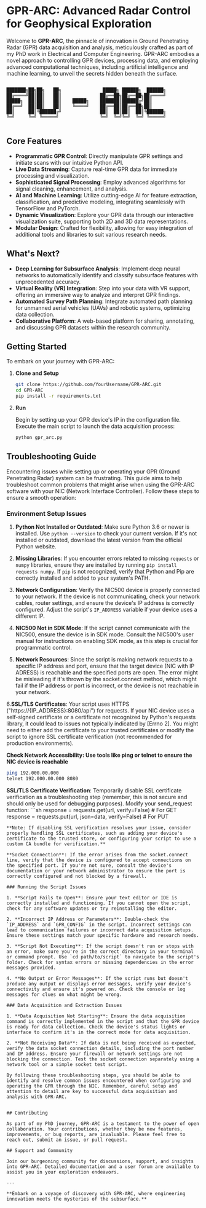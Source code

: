 # GPR-ARC: Advanced Radar Control for Geophysical Exploration

Welcome to **GPR-ARC**, the pinnacle of innovation in Ground Penetrating Radar (GPR) data acquisition and analysis, meticulously crafted as part of my PhD work in Electrical and Computer Engineering. GPR-ARC embodies a novel approach to controlling GPR devices, processing data, and employing advanced computational techniques, including artificial intelligence and machine learning, to unveil the secrets hidden beneath the surface.

```

███████╗██╗██╗   ██╗               █████╗ ██████╗  ██████╗
██╔════╝██║██║   ██║              ██╔══██╗██╔══██╗██╔════╝
█████╗  ██║██║   ██║    █████╗    ███████║██████╔╝██║     
██╔══╝  ██║██║   ██║    ╚════╝    ██╔══██║██╔══██╗██║     
██║     ██║╚██████╔╝              ██║  ██║██║  ██║╚██████╗
╚═╝     ╚═╝ ╚═════╝               ╚═╝  ╚═╝╚═╝  ╚═╝ ╚═════╝
                                                          

```

## Core Features

- **Programmatic GPR Control**: Directly manipulate GPR settings and initiate scans with our intuitive Python API.
- **Live Data Streaming**: Capture real-time GPR data for immediate processing and visualization.
- **Sophisticated Signal Processing**: Employ advanced algorithms for signal cleaning, enhancement, and analysis.
- **AI and Machine Learning**: Utilize cutting-edge AI for feature extraction, classification, and predictive modeling, integrating seamlessly with TensorFlow and PyTorch.
- **Dynamic Visualization**: Explore your GPR data through our interactive visualization suite, supporting both 2D and 3D data representations.
- **Modular Design**: Crafted for flexibility, allowing for easy integration of additional tools and libraries to suit various research needs.

## What's Next?

- **Deep Learning for Subsurface Analysis**: Implement deep neural networks to automatically identify and classify subsurface features with unprecedented accuracy.
- **Virtual Reality (VR) Integration**: Step into your data with VR support, offering an immersive way to analyze and interpret GPR findings.
- **Automated Survey Path Planning**: Integrate automated path planning for unmanned aerial vehicles (UAVs) and robotic systems, optimizing data collection.
- **Collaborative Platform**: A web-based platform for sharing, annotating, and discussing GPR datasets within the research community.

## Getting Started

To embark on your journey with GPR-ARC:

1. **Clone and Setup**

   ```sh
   git clone https://github.com/YourUsername/GPR-ARC.git
   cd GPR-ARC
   pip install -r requirements.txt
   ```

2. **Run**

   Begin by setting up your GPR device's IP in the configuration file. Execute the main script to launch the data acquisition process:

   ```sh
   python gpr_arc.py
   ```

## Troubleshooting Guide

Encountering issues while setting up or operating your GPR (Ground Penetrating Radar) system can be frustrating. This guide aims to help troubleshoot common problems that might arise when using the GPR-ARC software with your NIC (Network Interface Controller). Follow these steps to ensure a smooth operation:

### Environment Setup Issues

1. **Python Not Installed or Outdated**: Make sure Python 3.6 or newer is installed. Use `python --version` to check your current version. If it's not installed or outdated, download the latest version from the official Python website.

2. **Missing Libraries**: If you encounter errors related to missing `requests` or `numpy` libraries, ensure they are installed by running `pip install requests numpy`. If `pip` is not recognized, verify that Python and Pip are correctly installed and added to your system's PATH.

3. **Network Configuration**: Verify the NIC500 device is properly connected to your network. If the device is not communicating, check your network cables, router settings, and ensure the device's IP address is correctly configured. Adjust the script's `IP_ADDRESS` variable if your device uses a different IP.

4. **NIC500 Not in SDK Mode**: If the script cannot communicate with the NIC500, ensure the device is in SDK mode. Consult the NIC500's user manual for instructions on enabling SDK mode, as this step is crucial for programmatic control.

5. **Network Resources**: Since the script is making network requests to a specific IP address and port, ensure that the target device (NIC with IP ADRESS) is reachable and the specified ports are open. The error might be misleading if it's thrown by the socket.connect method, which might fail if the IP address or port is incorrect, or the device is not reachable in your network.

6.**SSL/TLS Certificates**: Your script uses HTTPS ("https://{IP_ADDRESS}:8080/api") for requests. If your NIC device uses a self-signed certificate or a certificate not recognized by Python's requests library, it could lead to issues not typically indicated by [Errno 2]. You might need to either add the certificate to your trusted certificates or modify the script to ignore SSL certificate verification (not recommended for production environments). 

  **Check Network Accessibility: Use tools like ping or telnet to ensure the NIC device is reachable**
  ```sh
  ping 192.000.00.000
  telnet 192.000.00.000 8080
   ```
  **SSL/TLS Certificate Verification**: Temporarily disable SSL certificate verification as a troubleshooting step (remember, this is not secure and should only be used for debugging purposes). Modify your send_request function:
    ```sh
  response = requests.get(url, verify=False)  # For GET
  response = requests.put(url, json=data, verify=False)  # For PUT
   ```
  **Note: If disabling SSL verification resolves your issue, consider properly handling SSL certificates, such as adding your device's certificate to the trusted store, or configuring your script to use a custom CA bundle for verification.**

**Socket Connection**: If the error arises from the socket.connect line, verify that the device is configured to accept connections on the specified port. If you're not sure, consult the device's documentation or your network administrator to ensure the port is correctly configured and not blocked by a firewall.

### Running the Script Issues

1. **Script Fails to Open**: Ensure your text editor or IDE is correctly installed and functioning. If you cannot open the script, check for any software updates or try reinstalling the editor.

2. **Incorrect IP Address or Parameters**: Double-check the `IP_ADDRESS` and `GPR_CONFIG` in the script. Incorrect settings can lead to communication failures or incorrect data acquisition setups. Ensure these settings match your specific hardware and research needs.

3. **Script Not Executing**: If the script doesn't run or stops with an error, make sure you're in the correct directory in your terminal or command prompt. Use `cd path/to/script` to navigate to the script's folder. Check for syntax errors or missing dependencies in the error messages provided.

4. **No Output or Error Messages**: If the script runs but doesn't produce any output or displays error messages, verify your device's connectivity and ensure it's powered on. Check the console or log messages for clues on what might be wrong.

### Data Acquisition and Extraction Issues

1. **Data Acquisition Not Starting**: Ensure the data acquisition command is correctly implemented in the script and that the GPR device is ready for data collection. Check the device's status lights or interface to confirm it's in the correct mode for data acquisition.

2. **Not Receiving Data**: If data is not being received as expected, verify the data socket connection details, including the port number and IP address. Ensure your firewall or network settings are not blocking the connection. Test the socket connection separately using a network tool or a simple socket test script.

By following these troubleshooting steps, you should be able to identify and resolve common issues encountered when configuring and operating the GPR through the NIC. Remember, careful setup and attention to detail are key to successful data acquisition and analysis with GPR-ARC.


## Contributing

As part of my PhD journey, GPR-ARC is a testament to the power of open collaboration. Your contributions, whether they be new features, improvements, or bug reports, are invaluable. Please feel free to reach out, submit an issue, or pull request.

## Support and Community

Join our burgeoning community for discussions, support, and insights into GPR-ARC. Detailed documentation and a user forum are available to assist you in your exploration endeavors.

---

**Embark on a voyage of discovery with GPR-ARC, where engineering innovation meets the mysteries of the subsurface.**
